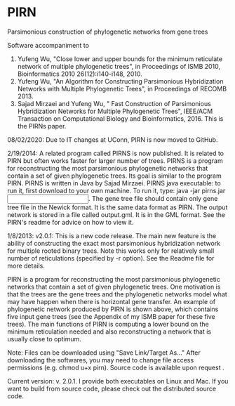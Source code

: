 # PIRN
Parsimonious construction of phylogenetic networks from gene trees

Software accompaniment to
1. Yufeng Wu, "Close lower and upper bounds for the minimum reticulate network of multiple phylogenetic trees", in Proceedings of ISMB 2010, Bioinformatics 2010 26(12):i140-i148, 2010.  
2. Yufeng Wu, "An Algorithm for Constructing Parsimonious Hybridization Networks with Multiple Phylogenetic Trees", in Proceedings of RECOMB 2013. 
3. Sajad Mirzaei and Yufeng Wu, " Fast Construction of Parsimonious Hybridization Networks for Multiple Phylogenetic Trees", IEEE/ACM Transaction on Computational Biology and Bioinformatics, 2016. This is the PIRNs paper.


08/02/2020: Due to IT changes at UConn, PIRN is now moved to GitHub.

2/19/2014: A related program called PIRNS is now published. It is related to PIRN but often works faster for larger number of trees.
PIRNS is a program for reconstructing the most parsimonious phylogenetic networks that contain a set of given phylogenetic trees. Its goal is similar to the program PIRN. PIRNS is written in Java by Sajad Mirzaei. 
PIRNS java executable: to run it, first download to your own machine. To run it, type: java -jar pirns.jar <input gene trees>. The gene tree file should contain only gene tree file in the Newick format. It is the same data format as PIRN. The output network is stored in a file called output.gml. It is in the GML format. See the PIRN's readme for advice on how to view it. 


1/8/2013: v2.0.1: This is a new code release. The main new feature is the ability of constructing the exact most parsimonious hybridization network for multiple rooted binary trees. Note this works only for relatively small number of reticulations (specified by -r option). See the Readme file for more details.

PIRN is a program for reconstructing the most parsimonious phylogenetic networks that contain a set of given phylogenetic trees. One motivation is that the trees are the gene trees and the phylogenetic networks model what may have happen when there is horizontal gene transfer. An example of phylogenetic network produced by PIRN is shown above, which contains five input gene trees (see the Appendix of my ISMB paper for these five trees). The main functions of PIRN is computing a lower bound on the minimum reticulation needed and also reconstructing a network that is usually close to optimum.


Note: Files can be downloaded using "Save Link/Target As..." After downloading the softwares, you may need to change file access permissions (e.g. chmod u+x pirn). Source code is available upon request .

Current version: v. 2.0.1. I provide both executables on Linux and Mac. If you want to build from source code, please check out the distributed source code.
